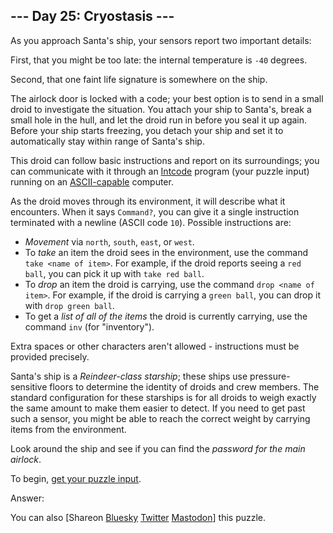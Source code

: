 \--- Day 25: Cryostasis ---
----------

As you approach Santa's ship, your sensors report two important details:

First, that you might be too late: the internal temperature is `-40` degrees.

Second, that one faint life signature is somewhere on the ship.

The airlock door is locked with a code; your best option is to send in a small droid to investigate the situation. You attach your ship to Santa's, break a small hole in the hull, and let the droid run in before you seal it up again. Before your ship starts freezing, you detach your ship and set it to automatically stay within range of Santa's ship.

This droid can follow basic instructions and report on its surroundings; you can communicate with it through an [Intcode](9) program (your puzzle input) running on an [ASCII-capable](17) computer.

As the droid moves through its environment, it will describe what it encounters. When it says `Command?`, you can give it a single instruction terminated with a newline (ASCII code `10`). Possible instructions are:

* *Movement* via `north`, `south`, `east`, or `west`.
* To *take* an item the droid sees in the environment, use the command `take <name of item>`. For example, if the droid reports seeing a `red ball`, you can pick it up with `take red ball`.
* To *drop* an item the droid is carrying, use the command `drop <name of item>`. For example, if the droid is carrying a `green ball`, you can drop it with `drop green ball`.
* To get a *list of all of the items* the droid is currently carrying, use the command `inv` (for "inventory").

Extra spaces or other characters aren't allowed - instructions must be provided precisely.

Santa's ship is a *Reindeer-class starship*; these ships use pressure-sensitive floors to determine the identity of droids and crew members. The standard configuration for these starships is for all droids to weigh exactly the same amount to make them easier to detect. If you need to get past such a sensor, you might be able to reach the correct weight by carrying items from the environment.

Look around the ship and see if you can find the *password for the main airlock*.

To begin, [get your puzzle input](25/input).

Answer:

You can also [Shareon [Bluesky](https://bsky.app/intent/compose?text=%22Cryostasis%22+%2D+Day+25+%2D+Advent+of+Code+2019+%23AdventOfCode+https%3A%2F%2Fadventofcode%2Ecom%2F2019%2Fday%2F25) [Twitter](https://twitter.com/intent/tweet?text=%22Cryostasis%22+%2D+Day+25+%2D+Advent+of+Code+2019&url=https%3A%2F%2Fadventofcode%2Ecom%2F2019%2Fday%2F25&related=ericwastl&hashtags=AdventOfCode) [Mastodon](javascript:void(0);)] this puzzle.